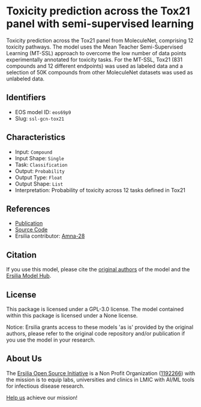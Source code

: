 # Toxicity prediction across the Tox21 panel with semi-supervised learning

Toxicity prediction across the Tox21 panel from MoleculeNet, comprising 12 toxicity pathways. The model uses the Mean Teacher Semi-Supervised Learning (MT-SSL) approach to overcome the low number of data points experimentally annotated for toxicity tasks. For the MT-SSL, Tox21 (831 compounds and 12 different endpoints) was used as labeled data and a selection of 50K compounds from other MoleculeNet datasets was used as unlabeled data.

## Identifiers

* EOS model ID: `eos69p9`
* Slug: `ssl-gcn-tox21`

## Characteristics

* Input: `Compound`
* Input Shape: `Single`
* Task: `Classification`
* Output: `Probability`
* Output Type: `Float`
* Output Shape: `List`
* Interpretation: Probability of toxicity across 12 tasks defined in Tox21

## References

* [Publication](https://jcheminf.biomedcentral.com/articles/10.1186/s13321-021-00570-8)
* [Source Code](https://github.com/chen709847237/SSL-GCN)
* Ersilia contributor: [Amna-28](https://github.com/Amna-28)

## Citation

If you use this model, please cite the [original authors](https://jcheminf.biomedcentral.com/articles/10.1186/s13321-021-00570-8) of the model and the [Ersilia Model Hub](https://github.com/ersilia-os/ersilia/blob/master/CITATION.cff).

## License

This package is licensed under a GPL-3.0 license. The model contained within this package is licensed under a None license.

Notice: Ersilia grants access to these models 'as is' provided by the original authors, please refer to the original code repository and/or publication if you use the model in your research.

## About Us

The [Ersilia Open Source Initiative](https://ersilia.io) is a Non Profit Organization ([1192266](https://register-of-charities.charitycommission.gov.uk/charity-search/-/charity-details/5170657/full-print)) with the mission is to equip labs, universities and clinics in LMIC with AI/ML tools for infectious disease research.

[Help us](https://www.ersilia.io/donate) achieve our mission!